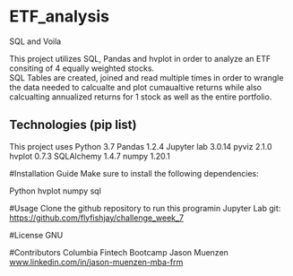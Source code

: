 # ETF_analysis
SQL and Voila 

This project utilizes SQL, Pandas and hvplot in order to analyze an ETF consiting of 4 equally weighted stocks.  
SQL Tables are created, joined and read multiple times in order to wrangle the data needed to calcualte and plot cumaualtive returns 
while also calcualting annualized returns for 1 stock as well as the entire portfolio.  

## Technologies (pip list)
This project uses Python 3.7
Pandas 1.2.4
Jupyter lab 3.0.14
pyviz 2.1.0
hvplot 0.7.3
SQLAlchemy 1.4.7
numpy 1.20.1



#Installation Guide
Make sure to install the following dependencies:

Python 
hvplot
numpy
sql


#Usage
Clone the github repository to run this programin Jupyter Lab 
git: https://github.com/flyfishjay/challenge_week_7


#License
GNU 

#Contributors 
Columbia Fintech Bootcamp
Jason Muenzen www.linkedin.com/in/jason-muenzen-mba-frm
